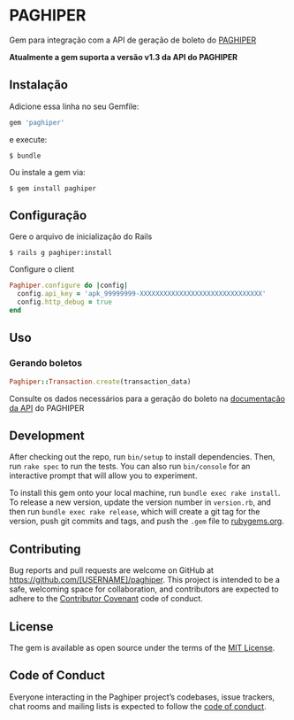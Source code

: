 # PAGHIPER

Gem para integração com a API de geração de boleto do [PAGHIPER](https://dev.paghiper.com/)

**Atualmente a gem suporta a versão v1.3 da API do PAGHIPER**

## Instalação

Adicione essa linha no seu Gemfile:

```ruby
gem 'paghiper'
```

e execute:

    $ bundle

Ou instale a gem via:

    $ gem install paghiper

## Configuração

Gere o arquivo de inicialização do Rails

    $ rails g paghiper:install

Configure o client

```ruby
Paghiper.configure do |config|
  config.api_key = 'apk_99999999-XXXXXXXXXXXXXXXXXXXXXXXXXXXXXXX'
  config.http_debug = true
end
```

## Uso

### Gerando boletos

```ruby
Paghiper::Transaction.create(transaction_data)
```

Consulte os dados necessários para a geração do boleto na [documentação da API](https://dev.paghiper.com/reference#gerar-boleto) do PAGHIPER

## Development

After checking out the repo, run `bin/setup` to install dependencies. Then, run `rake spec` to run the tests. You can also run `bin/console` for an interactive prompt that will allow you to experiment.

To install this gem onto your local machine, run `bundle exec rake install`. To release a new version, update the version number in `version.rb`, and then run `bundle exec rake release`, which will create a git tag for the version, push git commits and tags, and push the `.gem` file to [rubygems.org](https://rubygems.org).

## Contributing

Bug reports and pull requests are welcome on GitHub at https://github.com/[USERNAME]/paghiper. This project is intended to be a safe, welcoming space for collaboration, and contributors are expected to adhere to the [Contributor Covenant](http://contributor-covenant.org) code of conduct.

## License

The gem is available as open source under the terms of the [MIT License](http://opensource.org/licenses/MIT).

## Code of Conduct

Everyone interacting in the Paghiper project’s codebases, issue trackers, chat rooms and mailing lists is expected to follow the [code of conduct](https://github.com/[USERNAME]/paghiper/blob/master/CODE_OF_CONDUCT.md).
